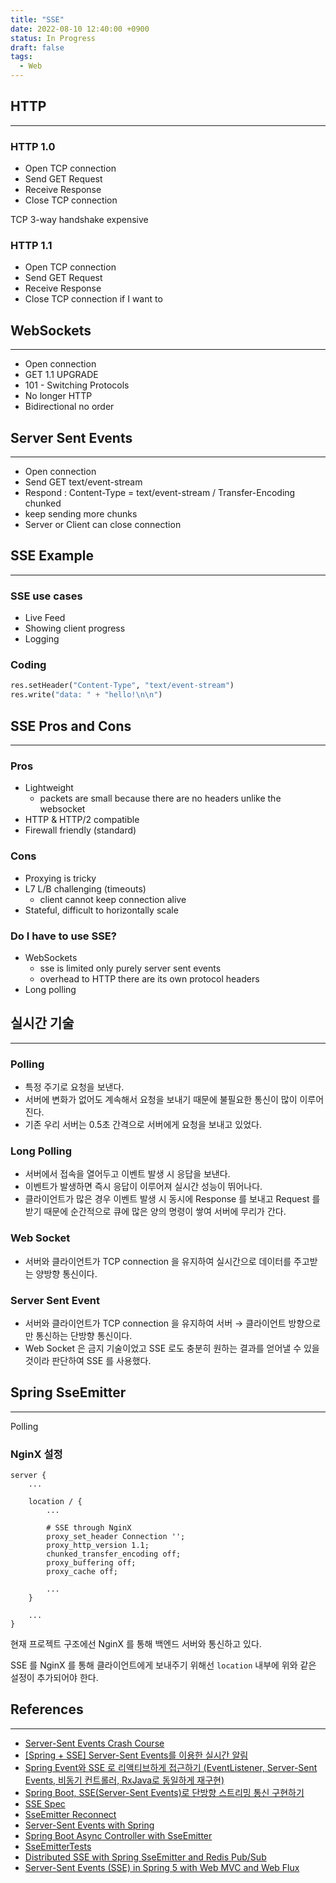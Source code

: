 ```yaml
---
title: "SSE"
date: 2022-08-10 12:40:00 +0900
status: In Progress
draft: false
tags:
  - Web
---
```


## HTTP

---

### HTTP 1.0

- Open TCP connection
- Send GET Request
- Receive Response
- Close TCP connection

TCP 3-way handshake expensive

### HTTP 1.1

- Open TCP connection
- Send GET Request
- Receive Response
- Close TCP connection if I want to

## WebSockets

---

- Open connection
- GET 1.1 UPGRADE
- 101 - Switching Protocols
- No longer HTTP
- Bidirectional no order

## Server Sent Events

---

- Open connection
- Send GET text/event-stream
- Respond : Content-Type = text/event-stream / Transfer-Encoding chunked
- keep sending more chunks
- Server or Client can close connection

## SSE Example

---

### SSE use cases

- Live Feed
- Showing client progress
- Logging

### Coding

```python
res.setHeader("Content-Type", "text/event-stream")
res.write("data: " + "hello!\n\n")
```

## SSE Pros and Cons

---

### Pros

- Lightweight
    - packets are small because there are no headers unlike the websocket
- HTTP & HTTP/2 compatible
- Firewall friendly (standard)

### Cons

- Proxying is tricky
- L7 L/B challenging (timeouts)
    - client cannot keep connection alive
- Stateful, difficult to horizontally scale

### Do I have to use SSE?

- WebSockets
    - sse is limited only purely server sent events
    - overhead to HTTP there are its own protocol headers
- Long polling

## 실시간 기술

---

### Polling

- 특정 주기로 요청을 보낸다.
- 서버에 변화가 없어도 계속해서 요청을 보내기 때문에 불필요한 통신이 많이 이루어진다.
- 기존 우리 서버는 0.5초 간격으로 서버에게 요청을 보내고 있었다.

### Long Polling

- 서버에서 접속을 열어두고 이벤트 발생 시 응답을 보낸다.
- 이벤트가 발생하면 즉시 응답이 이루어져 실시간 성능이 뛰어나다.
- 클라이언트가 많은 경우 이벤트 발생 시 동시에 Response 를 보내고 Request 를 받기 때문에 순간적으로 큐에 많은 양의 명령이 쌓여 서버에 무리가 간다.

### Web Socket

- 서버와 클라이언트가 TCP connection 을 유지하여 실시간으로 데이터를 주고받는 양방향 통신이다.

### Server Sent Event

- 서버와 클라이언트가 TCP connection 을 유지하여 서버 → 클라이언트 방향으로만 통신하는 단방향 통신이다.
- Web Socket 은 금지 기술이었고 SSE 로도 충분히 원하는 결과를 얻어낼 수 있을 것이라 판단하여 SSE 를 사용했다.

## Spring SseEmitter

---

Polling

### NginX 설정

```
server {
    ...

    location / {
        ...

        # SSE through NginX
        proxy_set_header Connection '';
        proxy_http_version 1.1;
        chunked_transfer_encoding off;
        proxy_buffering off;
        proxy_cache off;

        ...
    }

    ...
}
```

현재 프로젝트 구조에선 NginX 를 통해 백엔드 서버와 통신하고 있다.

SSE 를 NginX 를 통해 클라이언트에게 보내주기 위해선 `location` 내부에 위와 같은 설정이 추가되어야 한다.

## References

---

- [Server-Sent Events Crash Course](https://www.youtube.com/watch?v=4HlNv1qpZFY)
- [[Spring + SSE] Server-Sent Events를 이용한 실시간 알림](https://velog.io/@max9106/Spring-SSE-Server-Sent-Events%EB%A5%BC-%EC%9D%B4%EC%9A%A9%ED%95%9C-%EC%8B%A4%EC%8B%9C%EA%B0%84-%EC%95%8C%EB%A6%BC)
- [Spring Event와 SSE 로 리액티브하게 접근하기 (EventListener, Server-Sent Events, 비동기 컨트롤러, RxJava로 동일하게 재구현)](https://xzio.tistory.com/1000)
- [Spring Boot, SSE(Server-Sent Events)로 단방향 스트리밍 통신 구현하기](https://jsonobject.tistory.com/558)
- [SSE Spec](https://html.spec.whatwg.org/multipage/server-sent-events.html#dom-eventsource-readystate)
- [SseEmitter Reconnect](https://stackoverflow.com/questions/55287474/should-spring-sseemitter-complete-trigger-an-eventsource-reconnect-how-to-cl)
- [Server-Sent Events with Spring](https://golb.hplar.ch/2017/03/Server-Sent-Events-with-Spring.html)
- [Spring Boot Async Controller with SseEmitter](https://howtodoinjava.com/spring-boot2/rest/spring-async-controller-sseemitter/)
- [SseEmitterTests](https://github.com/spring-projects/spring-framework/blob/d3d91d4d224bc3bedbc17c33820a816afe935aeb/spring-webmvc/src/test/java/org/springframework/web/servlet/mvc/method/annotation/SseEmitterTests.java#L121)
- [Distributed SSE with Spring SseEmitter and Redis Pub/Sub](https://www.geekyhacker.com/2019/08/07/distributed-sse-with-spring-sseemitter-and-redis-pub-sub/)
- [Server-Sent Events (SSE) in Spring 5 with Web MVC and Web Flux](https://github.com/aliakh/demo-spring-sse)
